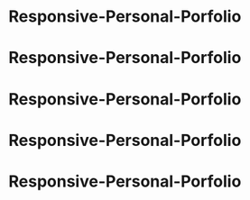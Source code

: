 # Responsive-Personal-Porfolio
# Responsive-Personal-Porfolio
# Responsive-Personal-Porfolio
# Responsive-Personal-Porfolio
# Responsive-Personal-Porfolio
